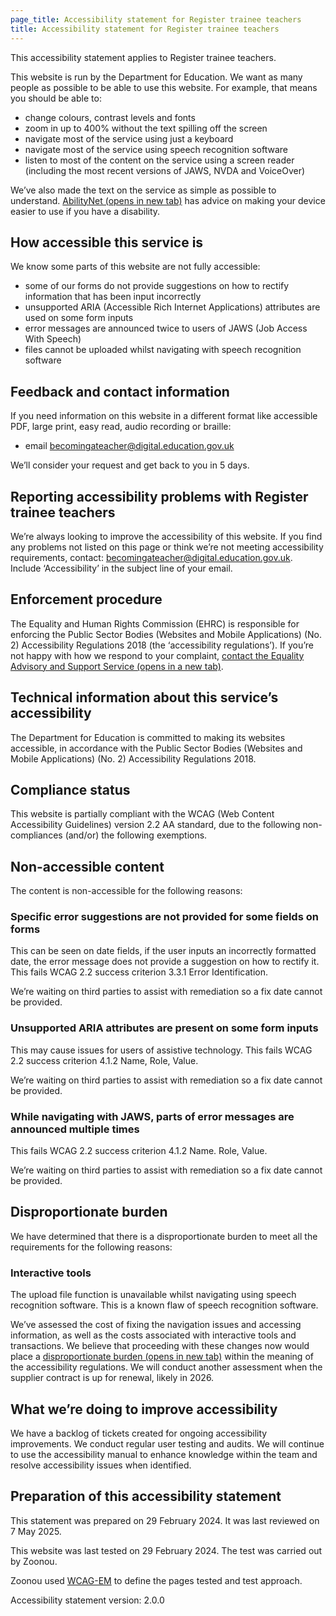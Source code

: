 ```yaml
---
page_title: Accessibility statement for Register trainee teachers
title: Accessibility statement for Register trainee teachers
---
```


This accessibility statement applies to Register trainee teachers.

This website is run by the Department for Education. We want as many people as possible to be able to use this website. For example, that means you should be able to:

  - change colours, contrast levels and fonts
  - zoom in up to 400% without the text spilling off the screen
  - navigate most of the service using just a keyboard
  - navigate most of the service using speech recognition software
  - listen to most of the content on the service using a screen reader (including the most recent versions of JAWS, NVDA and VoiceOver)

We’ve also made the text on the service as simple as possible to understand.
<a href='https://mcmw.abilitynet.org.uk/' class='govuk-link' rel='noreferrer noopener' target="_blank">AbilityNet (opens in new tab)</a> has advice on making your device easier to use if you have a disability.

## How accessible this service is

We know some parts of this website are not fully accessible:

  - some of our forms do not provide suggestions on how to rectify information that has been input incorrectly
  - unsupported ARIA (Accessible Rich Internet Applications) attributes are used on some form inputs
  - error messages are announced twice to users of JAWS (Job Access With Speech)
  - files cannot be uploaded whilst navigating with speech recognition software

## Feedback and contact information

If you need information on this website in a different format like accessible PDF, large print, easy read, audio recording or braille: 

  - email <a class='govuk-link' href='mailto:becomingateacher@digital.education.gov.uk?subject=Accessibility%20issues%20'>becomingateacher@digital.education.gov.uk</a>

We’ll consider your request and get back to you in 5 days.

## Reporting accessibility problems with Register trainee teachers

We’re always looking to improve the accessibility of this website. If you find any problems not listed on this page or think we’re not meeting accessibility requirements, contact: <a class='govuk-link' href='mailto:becomingateacher@digital.education.gov.uk?subject=Accessibility%20issues%20'>becomingateacher@digital.education.gov.uk</a>. Include ‘Accessibility’ in the subject line of your email.

## Enforcement procedure
The Equality and Human Rights Commission (EHRC) is responsible for enforcing the Public Sector Bodies (Websites and Mobile Applications) (No. 2) Accessibility Regulations 2018 (the ‘accessibility regulations’). If you’re not happy with how we respond to your complaint, <a href='https://www.equalityadvisoryservice.com/' class='govuk-link' rel='noreferrer noopener' target="_blank">contact the Equality Advisory and Support Service (opens in a new tab)</a>.

## Technical information about this service’s accessibility

The Department for Education is committed to making its websites accessible, in accordance with the Public Sector Bodies (Websites and Mobile Applications) (No. 2) Accessibility Regulations 2018.

## Compliance status

This website is partially compliant with the WCAG (Web Content Accessibility Guidelines) version 2.2 AA standard, due to the following non-compliances (and/or) the following exemptions.

## Non-accessible content

The content is non-accessible for the following reasons:

### Specific error suggestions are not provided for some fields on forms

This can be seen on date fields, if the user inputs an incorrectly formatted date, the error message does not provide a suggestion on how to rectify it. This fails WCAG 2.2 success criterion 3.3.1 Error Identification.

We’re waiting on third parties to assist with remediation so a fix date cannot be provided.

### Unsupported ARIA attributes are present on some form inputs

This may cause issues for users of assistive technology. This fails WCAG 2.2 success criterion 4.1.2 Name, Role, Value.

We’re waiting on third parties to assist with remediation so a fix date cannot be provided.

### While navigating with JAWS, parts of error messages are announced multiple times

This fails WCAG 2.2 success criterion 4.1.2 Name. Role, Value.

We’re waiting on third parties to assist with remediation so a fix date cannot be provided.

## Disproportionate burden

We have determined that there is a disproportionate burden to meet all the requirements for the following reasons:

### Interactive tools

The upload file function is unavailable whilst navigating using speech recognition software. This is a known flaw of speech recognition software.

We’ve assessed the cost of fixing the navigation issues and accessing information, as well as the costs associated with interactive tools and transactions. We believe that proceeding with these changes now would place a <a class='govuk-link' href="https://www.legislation.gov.uk/uksi/2018/952/regulation/7/made" rel="noreferrer noopener" target="_blank">disproportionate burden (opens in new tab)</a> within the meaning of the accessibility regulations. We will conduct another assessment when the supplier contract is up for renewal, likely in 2026.

## What we’re doing to improve accessibility
We have a backlog of tickets created for ongoing accessibility improvements. We conduct regular user testing and audits. We will continue to use the accessibility manual to enhance knowledge within the team and resolve accessibility issues when identified.

## Preparation of this accessibility statement

This statement was prepared on 29 February 2024. It was last reviewed on 7 May 2025. 

This website was last tested on 29 February 2024. The test was carried out by Zoonou.

Zoonou used <a class='govuk-link' href="https://www.w3.org/TR/WCAG-EM" rel='noreferrer noopener' target="_blank">WCAG-EM</a> to define the pages tested and test approach.

Accessibility statement version: 2.0.0
